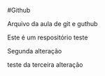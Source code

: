 #Github

Arquivo da aula de git e guthub

Este é um respositório teste

Segunda alteração

teste da terceira alteração
